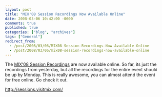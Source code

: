 ```yaml
---
layout: post
title: "MIX'08 Session Recordings Now Available Online"
date: 2008-03-06 10:42:00 -0600
comments: true
published: true
categories: ["blog", "archives"]
tags: ["General"]
redirect_from: 
  - /post/2008/03/06/MIX08-Session-Recordings-Now-Available-Online
  - /post/2008/03/06/mix08-session-recordings-now-available-online
---
```

<!-- more -->
<p>The <a href="http://sessions.visitmix.com/">MIX'08 Session Recordings</a> are now available online. So far, its just the recordings from yesterday, but all the recordings for the entire event should be up by Monday. This is really awesome, you can almost attend the event for free online. Go check it out.</p>
<p><a href="http://sessions.visitmix.com/">http://sessions.visitmix.com/</a></p>
